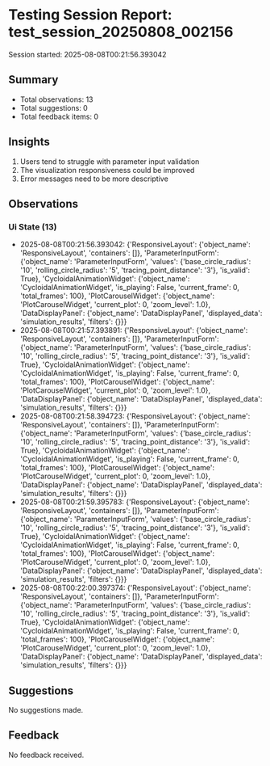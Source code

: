 # Testing Session Report: test_session_20250808_002156

Session started: 2025-08-08T00:21:56.393042

## Summary

- Total observations: 13
- Total suggestions: 0
- Total feedback items: 0

## Insights

1. Users tend to struggle with parameter input validation
2. The visualization responsiveness could be improved
3. Error messages need to be more descriptive

## Observations

### Ui State (13)

- 2025-08-08T00:21:56.393042: {'ResponsiveLayout': {'object_name': 'ResponsiveLayout', 'containers': []}, 'ParameterInputForm': {'object_name': 'ParameterInputForm', 'values': {'base_circle_radius': '10', 'rolling_circle_radius': '5', 'tracing_point_distance': '3'}, 'is_valid': True}, 'CycloidalAnimationWidget': {'object_name': 'CycloidalAnimationWidget', 'is_playing': False, 'current_frame': 0, 'total_frames': 100}, 'PlotCarouselWidget': {'object_name': 'PlotCarouselWidget', 'current_plot': 0, 'zoom_level': 1.0}, 'DataDisplayPanel': {'object_name': 'DataDisplayPanel', 'displayed_data': 'simulation_results', 'filters': {}}}
- 2025-08-08T00:21:57.393891: {'ResponsiveLayout': {'object_name': 'ResponsiveLayout', 'containers': []}, 'ParameterInputForm': {'object_name': 'ParameterInputForm', 'values': {'base_circle_radius': '10', 'rolling_circle_radius': '5', 'tracing_point_distance': '3'}, 'is_valid': True}, 'CycloidalAnimationWidget': {'object_name': 'CycloidalAnimationWidget', 'is_playing': False, 'current_frame': 0, 'total_frames': 100}, 'PlotCarouselWidget': {'object_name': 'PlotCarouselWidget', 'current_plot': 0, 'zoom_level': 1.0}, 'DataDisplayPanel': {'object_name': 'DataDisplayPanel', 'displayed_data': 'simulation_results', 'filters': {}}}
- 2025-08-08T00:21:58.394723: {'ResponsiveLayout': {'object_name': 'ResponsiveLayout', 'containers': []}, 'ParameterInputForm': {'object_name': 'ParameterInputForm', 'values': {'base_circle_radius': '10', 'rolling_circle_radius': '5', 'tracing_point_distance': '3'}, 'is_valid': True}, 'CycloidalAnimationWidget': {'object_name': 'CycloidalAnimationWidget', 'is_playing': False, 'current_frame': 0, 'total_frames': 100}, 'PlotCarouselWidget': {'object_name': 'PlotCarouselWidget', 'current_plot': 0, 'zoom_level': 1.0}, 'DataDisplayPanel': {'object_name': 'DataDisplayPanel', 'displayed_data': 'simulation_results', 'filters': {}}}
- 2025-08-08T00:21:59.395783: {'ResponsiveLayout': {'object_name': 'ResponsiveLayout', 'containers': []}, 'ParameterInputForm': {'object_name': 'ParameterInputForm', 'values': {'base_circle_radius': '10', 'rolling_circle_radius': '5', 'tracing_point_distance': '3'}, 'is_valid': True}, 'CycloidalAnimationWidget': {'object_name': 'CycloidalAnimationWidget', 'is_playing': False, 'current_frame': 0, 'total_frames': 100}, 'PlotCarouselWidget': {'object_name': 'PlotCarouselWidget', 'current_plot': 0, 'zoom_level': 1.0}, 'DataDisplayPanel': {'object_name': 'DataDisplayPanel', 'displayed_data': 'simulation_results', 'filters': {}}}
- 2025-08-08T00:22:00.397374: {'ResponsiveLayout': {'object_name': 'ResponsiveLayout', 'containers': []}, 'ParameterInputForm': {'object_name': 'ParameterInputForm', 'values': {'base_circle_radius': '10', 'rolling_circle_radius': '5', 'tracing_point_distance': '3'}, 'is_valid': True}, 'CycloidalAnimationWidget': {'object_name': 'CycloidalAnimationWidget', 'is_playing': False, 'current_frame': 0, 'total_frames': 100}, 'PlotCarouselWidget': {'object_name': 'PlotCarouselWidget', 'current_plot': 0, 'zoom_level': 1.0}, 'DataDisplayPanel': {'object_name': 'DataDisplayPanel', 'displayed_data': 'simulation_results', 'filters': {}}}

## Suggestions

No suggestions made.

## Feedback

No feedback received.

